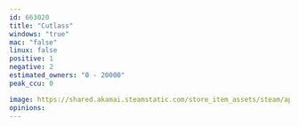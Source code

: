 ```yaml
---
id: 663020
title: "Cutlass"
windows: "true"
mac: "false"
linux: false
positive: 1
negative: 2
estimated_owners: "0 - 20000"
peak_ccu: 0

image: https://shared.akamai.steamstatic.com/store_item_assets/steam/apps/663020/header.jpg?t=1500534550
opinions:
---
```

